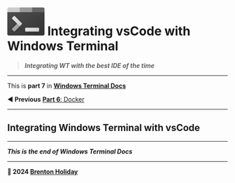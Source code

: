 # ![Windows Terminal Icon](https://raw.githubusercontent.com/8rents/_/i/h1-icons/windows-terminal.png) Integrating vsCode with Windows Terminal 

> ***Integrating WT with the best IDE of the time***

---

This is **part 7** in [**Windows Terminal Docs**](../)

**◀ Previous** 
[**Part 6**: Docker](../06-docker/)

---

## Integrating Windows Terminal with vsCode

---

***This is the end of Windows Terminal Docs***

---

**🤍 2024 [Brenton Holiday](https://brenton.holiday)**